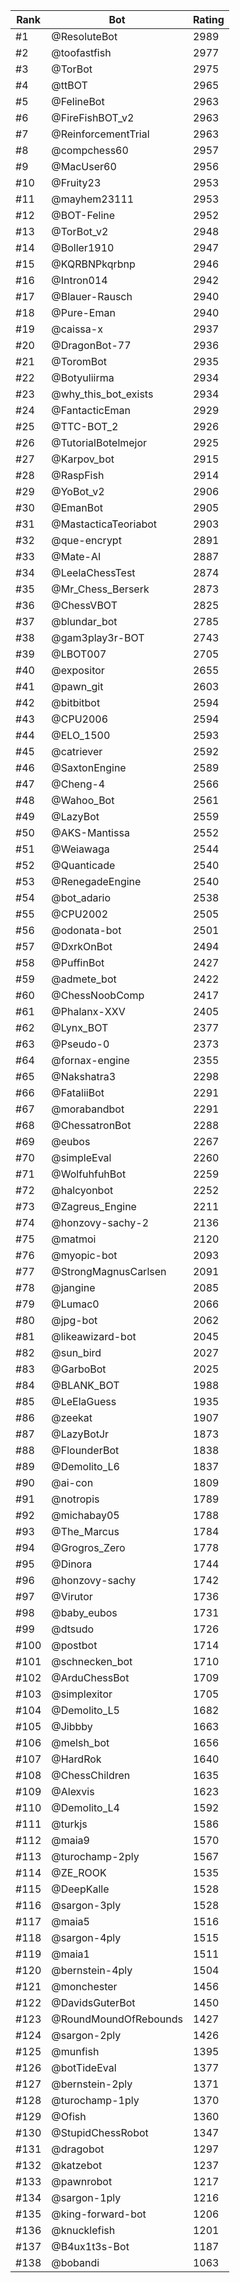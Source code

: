 Rank|Bot|Rating
---|---|---
#1|@ResoluteBot|2989
#2|@toofastfish|2977
#3|@TorBot|2975
#4|@ttBOT|2965
#5|@FelineBot|2963
#6|@FireFishBOT_v2|2963
#7|@ReinforcementTrial|2963
#8|@compchess60|2957
#9|@MacUser60|2956
#10|@Fruity23|2953
#11|@mayhem23111|2953
#12|@BOT-Feline|2952
#13|@TorBot_v2|2948
#14|@Boller1910|2947
#15|@KQRBNPkqrbnp|2946
#16|@Intron014|2942
#17|@Blauer-Rausch|2940
#18|@Pure-Eman|2940
#19|@caissa-x|2937
#20|@DragonBot-77|2936
#21|@ToromBot|2935
#22|@Botyuliirma|2934
#23|@why_this_bot_exists|2934
#24|@FantacticEman|2929
#25|@TTC-BOT_2|2926
#26|@TutorialBotelmejor|2925
#27|@Karpov_bot|2915
#28|@RaspFish|2914
#29|@YoBot_v2|2906
#30|@EmanBot|2905
#31|@MastacticaTeoriabot|2903
#32|@que-encrypt|2891
#33|@Mate-AI|2887
#34|@LeelaChessTest|2874
#35|@Mr_Chess_Berserk|2873
#36|@ChessVBOT|2825
#37|@blundar_bot|2785
#38|@gam3play3r-BOT|2743
#39|@LBOT007|2705
#40|@expositor|2655
#41|@pawn_git|2603
#42|@bitbitbot|2594
#43|@CPU2006|2594
#44|@ELO_1500|2593
#45|@catriever|2592
#46|@SaxtonEngine|2589
#47|@Cheng-4|2566
#48|@Wahoo_Bot|2561
#49|@LazyBot|2559
#50|@AKS-Mantissa|2552
#51|@Weiawaga|2544
#52|@Quanticade|2540
#53|@RenegadeEngine|2540
#54|@bot_adario|2538
#55|@CPU2002|2505
#56|@odonata-bot|2501
#57|@DxrkOnBot|2494
#58|@PuffinBot|2427
#59|@admete_bot|2422
#60|@ChessNoobComp|2417
#61|@Phalanx-XXV|2405
#62|@Lynx_BOT|2377
#63|@Pseudo-0|2373
#64|@fornax-engine|2355
#65|@Nakshatra3|2298
#66|@FataliiBot|2291
#67|@morabandbot|2291
#68|@ChessatronBot|2288
#69|@eubos|2267
#70|@simpleEval|2260
#71|@WolfuhfuhBot|2259
#72|@halcyonbot|2252
#73|@Zagreus_Engine|2211
#74|@honzovy-sachy-2|2136
#75|@matmoi|2120
#76|@myopic-bot|2093
#77|@StrongMagnusCarlsen|2091
#78|@jangine|2085
#79|@Lumac0|2066
#80|@jpg-bot|2062
#81|@likeawizard-bot|2045
#82|@sun_bird|2027
#83|@GarboBot|2025
#84|@BLANK_BOT|1988
#85|@LeElaGuess|1935
#86|@zeekat|1907
#87|@LazyBotJr|1873
#88|@FlounderBot|1838
#89|@Demolito_L6|1837
#90|@ai-con|1809
#91|@notropis|1789
#92|@michabay05|1788
#93|@The_Marcus|1784
#94|@Grogros_Zero|1778
#95|@Dinora|1744
#96|@honzovy-sachy|1742
#97|@Virutor|1736
#98|@baby_eubos|1731
#99|@dtsudo|1726
#100|@postbot|1714
#101|@schnecken_bot|1710
#102|@ArduChessBot|1709
#103|@simplexitor|1705
#104|@Demolito_L5|1682
#105|@Jibbby|1663
#106|@melsh_bot|1656
#107|@HardRok|1640
#108|@ChessChildren|1635
#109|@Alexvis|1623
#110|@Demolito_L4|1592
#111|@turkjs|1586
#112|@maia9|1570
#113|@turochamp-2ply|1567
#114|@ZE_ROOK|1535
#115|@DeepKalle|1528
#116|@sargon-3ply|1528
#117|@maia5|1516
#118|@sargon-4ply|1515
#119|@maia1|1511
#120|@bernstein-4ply|1504
#121|@monchester|1456
#122|@DavidsGuterBot|1450
#123|@RoundMoundOfRebounds|1427
#124|@sargon-2ply|1426
#125|@munfish|1395
#126|@botTideEval|1377
#127|@bernstein-2ply|1371
#128|@turochamp-1ply|1370
#129|@Ofish|1360
#130|@StupidChessRobot|1347
#131|@dragobot|1297
#132|@katzebot|1237
#133|@pawnrobot|1217
#134|@sargon-1ply|1216
#135|@king-forward-bot|1206
#136|@knucklefish|1201
#137|@B4ux1t3s-Bot|1187
#138|@bobandi|1063
